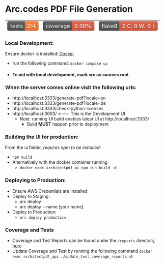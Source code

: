 # Arc.codes PDF File Generation
| ![Tests](tests-badge.svg) | ![Coverage](coverage-badge.svg) | ![Flake8](flake8-badge.svg) |
|:-------------------------:|:-------------------------------:|:---------------------------:|

### Local Development:
Ensure docker is installed: [Docker](https://www.docker.com/get-started)
* run the following command: `docker compose up`
* #### To aid with local development, mark src as sources root

### When the server comes online visit the following urls: 
* http://localhost:3333/generate-pdf?locale=en
* http://localhost:3333/generate-pdf?locale=de
* http://localhost:3333/check-python-licenses
* http://localhost:3000/ <--- This is the Development UI
  * Note: running UI build enables latest UI at http://localhost:3333/
    * Build **MUST** happen prior to deployment

### Building the UI for production:
From the ui folder, *requires npm to be installed*:
  * `npm build` 
  * Alternatively with the docker container running: 
    * `docker exec architectpdf_ui npm run build -d`
  
### Deploying to Production:
* Ensure AWS Credentials are installed
* Deploy to Staging:
  * arc deploy
  * arc deploy --name [your name]
* Deploy to Production:
  * `arc deploy production`

### Coverage and Tests
* Coverage and Test Reports can be found under the `/reports` directory, [here](reports)
* Update Coverage and Test by running the following command `docker exec architectpdf_api ./update_test_coverage_reports.sh`